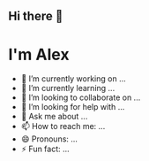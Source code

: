 ## Hi there 👋
# I'm Alex
- 🔭 I’m currently working on ...
- 🌱 I’m currently learning ...
- 👯 I’m looking to collaborate on ...
- 🤔 I’m looking for help with ...
- 💬 Ask me about ...
- 📫 How to reach me: ...
- 😄 Pronouns: ...
- ⚡ Fun fact: ...
<!--
**AlexOliveira91/AlexOliveira91** is a ✨ _special_ ✨ repository because its `README.md` (this file) appears on your GitHub profile.

Here are some ideas to get you started:


-->
